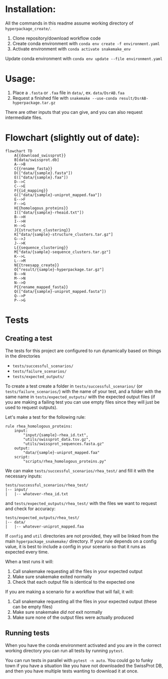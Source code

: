 # Installation:

All the commands in this readme assume working directory of `hyperpackage_create/`.

1. Clone repository/download workflow code
2. Create conda environment with `conda env create -f environment.yaml`
3. Activate environment with `conda activate snakemake_env`

Update conda environment with `conda env update --file environment.yaml`

# Usage:

1. Place a `.fasta` or `.faa` file in `data/`, ex. `data/DsrAB.faa`
2. Request a finished file with `snakemake --use-conda result/DsrAB-hyperpackage.tar.gz`

There are other inputs that you can give, and you can also request intermediate files.

# Flowchart (slightly out of date):

```mermaid
flowchart TD
    A{{download_swissprot}}
    B[data/swissprot.db]
    A-->B
    C{{rename_fasta}}
    D(["data/{sample}.fasta"])
    E(["data/{sample}.faa"])
    D-->C
    C-->E
    F{{id_mapping}}
    G(["data/{sample}-uniprot_mapped.faa"])
    E-->F
    F-->G
    H{{homologous_proteins}}
    I(["data/{sample}-rheaid.txt"])
    B-->H
    I-->H
    H-->G
    J{{structure_clustering}}
    K["data/{sample}-structure_clusters.tar.gz"]
    G-->J
    J-->K
    L{{sequence_clustering}}
    M["data/{sample}-sequence_clusters.tar.gz"]
    K-->L
    L-->M
    N{{treesapp_create}}
    O["result/{sample}-hyperpackage.tar.gz"]
    B-->N
    M-->N
    N-->O
    P{{rename_mapped_fasta}}
    Q(["data/{sample}-uniprot_mapped.fasta"])
    Q-->P
    P-->G
```

# Tests

## Creating a test

The tests for this project are configured to run dynamically based on things in the directories

- `tests/successful_scenarios/`
- `tests/failure_scenarios/`
- `tests/expected_outputs/`

To create a test create a folder in `tests/successful_scenarios/` (or `tests/failure_scenarios/`) with the name of your
test, and a folder with the same name in `tests/expected_outputs/` with the expected output files (if you are making a
failing test you can use empty files since they will just be used to request outputs).

Let's make a test for the following rule:

```snakemake
rule rhea_homologous_proteins:
    input:
        "input/{sample}-rhea_id.txt",
        "utils/swissprot_data.tsv.gz",
        "utils/swissprot_sequences.fasta.gz"
    output:
        "data/{sample}-uniprot_mapped.faa"
    script:
        "scripts/rhea_homologous_proteins.py"
```

We can make `tests/successful_scenarios/rhea_test/` and fill it with the necessary inputs:

```
tests/successful_scenarios/rhea_test/
|-- input/
|   |-- whatever-rhea_id.txt
```

and `tests/expected_outputs/rhea_test/` with the files we want to request and check for accuracy:

```
tests/expected_outputs/rhea_test/
|-- data/
|   |-- whatever-uniprot_mapped.faa
```

If `config` and `util` directories are not provided, they will be linked from the main `hyperpackage_snakemake/`
directory. If your rule depends on a config value, it is best to include a config in your scenario so that it runs as
expected every time.

When a test runs it will:

1. Call snakemake requesting all the files in your expected output
2. Make sure snakemake exited normally
3. Check that each output file is identical to the expected one

If you are making a scenario for a workflow that will fail, it will:

1. Call snakemake requesting all the files in your expected output (these can be empty files)
2. Make sure snakemake *did not* exit normally
3. Make sure none of the output files were actually produced

## Running tests

When you have the conda environment activated and you are in the correct working directory you can run all tests by
running `pytest`.

You can run tests in parallel with `pytest -n auto`. You could go to funky town if you have a situation like you have
not downloaded the SwissProt DB, and then you have multiple tests wanting to download it at once. 
